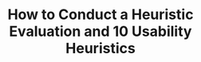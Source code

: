 ---
title: How to Conduct a Heuristic Evaluation and 10 Usability Heuristics
layout: default
year: 1995
authors: [ Jakob Nielsen ]
tags: [ Design Principle, Evaluation ]
citation: Nielsen, How to Conduct a Heuristic Evaluation and 10 Usability Heuristics. (Jan 1995)
type: Blog Post
---